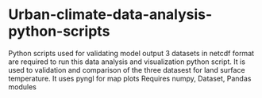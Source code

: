 # Urban-climate-data-analysis-python-scripts
Python scripts used for validating model output
3 datasets in netcdf format are required to run this data analysis and visualization python script. It is used to validation and comparison of the three datasest for land surface temperature. 
It uses pyngl for map plots 
Requires numpy, Dataset, Pandas modules
